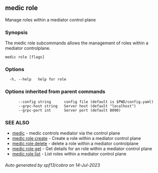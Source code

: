 ## medic role

Manage roles within a mediator control plane

### Synopsis

The medic role subcommands allows the management of roles within
a mediator controlplane.

```
medic role [flags]
```

### Options

```
  -h, --help   help for role
```

### Options inherited from parent commands

```
      --config string      config file (default is $PWD/config.yaml)
      --grpc-host string   Server host (default "localhost")
      --grpc-port int      Server port (default 8090)
```

### SEE ALSO

* [medic](medic.md)	 - medic controls mediator via the control plane
* [medic role create](medic_role_create.md)	 - Create a role within a mediator control plane
* [medic role delete](medic_role_delete.md)	 - delete a role within a mediator controlplane
* [medic role get](medic_role_get.md)	 - Get details for an role within a mediator control plane
* [medic role list](medic_role_list.md)	 - List roles within a mediator control plane

###### Auto generated by spf13/cobra on 14-Jul-2023
